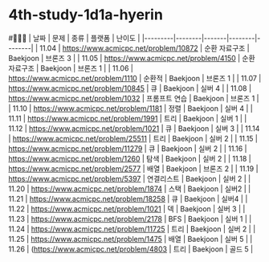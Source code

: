 # 4th-study-1d1a-hyerin
#🥭🥭🥭
| 날짜    | 문제   | 종류  | 플랫폼 | 난이도 |
|---------|--------|-------|--------|--------|
| 11.04 | https://www.acmicpc.net/problem/10872 | 순환 자료구조 | Baekjoon | 브론즈 3 |
| 11.05 | https://www.acmicpc.net/problem/4150 | 순환 자료구조 | Baekjoon | 브론즈 1 |
| 11.06 | https://www.acmicpc.net/problem/1110 | 순환적 | Baekjoon | 브론즈 1 |
| 11.07 | https://www.acmicpc.net/problem/10845 | 큐 | Baekjoon | 실버 4 |
| 11.08 | https://www.acmicpc.net/problem/1032 | 프롬프트 연습 | Baekjoon | 브론즈 1 |
| 11.10 | https://www.acmicpc.net/problem/1181 | 정렬 | Baekjoon | 실버 4 |
| 11.11 | https://www.acmicpc.net/problem/1991 | 트리 | Baekjoon | 실버 1 |
| 11.12 | https://www.acmicpc.net/problem/1021 | 큐 | Baekjoon | 실버 3 |
| 11.14 | https://www.acmicpc.net/problem/25511 | 트리 | Baekjoon | 실버 2 |
| 11.15 | https://www.acmicpc.net/problem/11279 | 큐 | Baekjoon | 실버 2 |
| 11.16 | https://www.acmicpc.net/problem/1260 | 탐색 | Baekjoon | 실버 2 |
| 11.18 | https://www.acmicpc.net/problem/2577 | 배열 | Baekjoon | 브론즈 2 |
| 11.19 | https://www.acmicpc.net/problem/5397 | 연결리스트 | Baekjoon | 실버 2 |
| 11.20 | https://www.acmicpc.net/problem/1874 | 스택 | Baekjoon | 실버2 |
| 11.21 | https://www.acmicpc.net/problem/18258 | 큐 | Baekjoon | 실버4 |
| 11.22 | https://www.acmicpc.net/problem/1021 | 덱 | Baekjoon | 실버 3 |
| 11.23 | https://www.acmicpc.net/problem/2178 | BFS | Baekjoon | 실버 1 |
| 11.24 | https://www.acmicpc.net/problem/11725 | 트리 | Baekjoon | 실버 2 |
| 11.25 | https://www.acmicpc.net/problem/1475 | 배열 | Baekjoon | 실버 5 |
| 11.26 | (https://www.acmicpc.net/problem/4803 | 트리 | Baekjoon | 골드 5 |
